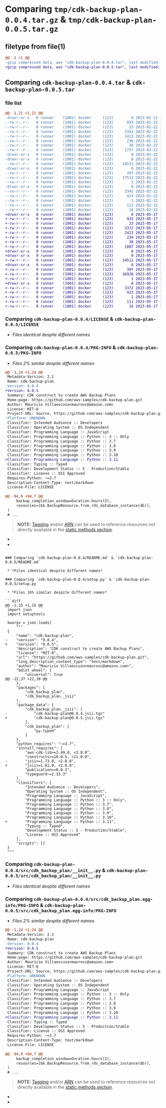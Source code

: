 # Comparing `tmp/cdk-backup-plan-0.0.4.tar.gz` & `tmp/cdk-backup-plan-0.0.5.tar.gz`

## filetype from file(1)

```diff
@@ -1 +1 @@
-gzip compressed data, was "cdk-backup-plan-0.0.4.tar", last modified: Wed Feb 22 15:57:13 2023, max compression
+gzip compressed data, was "cdk-backup-plan-0.0.5.tar", last modified: Wed May 17 16:27:19 2023, max compression
```

## Comparing `cdk-backup-plan-0.0.4.tar` & `cdk-backup-plan-0.0.5.tar`

### file list

```diff
@@ -1,21 +1,21 @@
-drwxr-xr-x   0 runner    (1001) docker     (123)        0 2023-02-22 15:57:13.449610 cdk-backup-plan-0.0.4/
--rw-r--r--   0 runner    (1001) docker     (123)      933 2023-02-22 15:56:57.000000 cdk-backup-plan-0.0.4/LICENSE
--rw-r--r--   0 runner    (1001) docker     (123)       23 2023-02-22 15:56:57.000000 cdk-backup-plan-0.0.4/MANIFEST.in
--rw-r--r--   0 runner    (1001) docker     (123)     3341 2023-02-22 15:57:13.449610 cdk-backup-plan-0.0.4/PKG-INFO
--rw-r--r--   0 runner    (1001) docker     (123)     2413 2023-02-22 15:56:57.000000 cdk-backup-plan-0.0.4/README.md
--rw-r--r--   0 runner    (1001) docker     (123)      236 2023-02-22 15:56:57.000000 cdk-backup-plan-0.0.4/pyproject.toml
--rw-r--r--   0 runner    (1001) docker     (123)       38 2023-02-22 15:57:13.449610 cdk-backup-plan-0.0.4/setup.cfg
--rw-r--r--   0 runner    (1001) docker     (123)     1757 2023-02-22 15:56:57.000000 cdk-backup-plan-0.0.4/setup.py
-drwxr-xr-x   0 runner    (1001) docker     (123)        0 2023-02-22 15:57:13.449610 cdk-backup-plan-0.0.4/src/
-drwxr-xr-x   0 runner    (1001) docker     (123)        0 2023-02-22 15:57:13.449610 cdk-backup-plan-0.0.4/src/cdk_backup_plan/
--rw-r--r--   0 runner    (1001) docker     (123)    14511 2023-02-22 15:56:57.000000 cdk-backup-plan-0.0.4/src/cdk_backup_plan/__init__.py
-drwxr-xr-x   0 runner    (1001) docker     (123)        0 2023-02-22 15:57:13.449610 cdk-backup-plan-0.0.4/src/cdk_backup_plan/_jsii/
--rw-r--r--   0 runner    (1001) docker     (123)      397 2023-02-22 15:56:57.000000 cdk-backup-plan-0.0.4/src/cdk_backup_plan/_jsii/__init__.py
--rw-r--r--   0 runner    (1001) docker     (123)    17513 2023-02-22 15:56:57.000000 cdk-backup-plan-0.0.4/src/cdk_backup_plan/_jsii/cdk-backup-plan@0.0.4.jsii.tgz
--rw-r--r--   0 runner    (1001) docker     (123)        1 2023-02-22 15:56:57.000000 cdk-backup-plan-0.0.4/src/cdk_backup_plan/py.typed
-drwxr-xr-x   0 runner    (1001) docker     (123)        0 2023-02-22 15:57:13.449610 cdk-backup-plan-0.0.4/src/cdk_backup_plan.egg-info/
--rw-r--r--   0 runner    (1001) docker     (123)     3341 2023-02-22 15:57:12.000000 cdk-backup-plan-0.0.4/src/cdk_backup_plan.egg-info/PKG-INFO
--rw-r--r--   0 runner    (1001) docker     (123)      423 2023-02-22 15:57:13.000000 cdk-backup-plan-0.0.4/src/cdk_backup_plan.egg-info/SOURCES.txt
--rw-r--r--   0 runner    (1001) docker     (123)        1 2023-02-22 15:57:12.000000 cdk-backup-plan-0.0.4/src/cdk_backup_plan.egg-info/dependency_links.txt
--rw-r--r--   0 runner    (1001) docker     (123)      111 2023-02-22 15:57:13.000000 cdk-backup-plan-0.0.4/src/cdk_backup_plan.egg-info/requires.txt
--rw-r--r--   0 runner    (1001) docker     (123)       16 2023-02-22 15:57:13.000000 cdk-backup-plan-0.0.4/src/cdk_backup_plan.egg-info/top_level.txt
+drwxr-xr-x   0 runner    (1001) docker     (123)        0 2023-05-17 16:27:19.126893 cdk-backup-plan-0.0.5/
+-rw-r--r--   0 runner    (1001) docker     (123)      933 2023-05-17 16:27:06.000000 cdk-backup-plan-0.0.5/LICENSE
+-rw-r--r--   0 runner    (1001) docker     (123)       23 2023-05-17 16:27:06.000000 cdk-backup-plan-0.0.5/MANIFEST.in
+-rw-r--r--   0 runner    (1001) docker     (123)     3372 2023-05-17 16:27:19.126893 cdk-backup-plan-0.0.5/PKG-INFO
+-rw-r--r--   0 runner    (1001) docker     (123)     2413 2023-05-17 16:27:06.000000 cdk-backup-plan-0.0.5/README.md
+-rw-r--r--   0 runner    (1001) docker     (123)      234 2023-05-17 16:27:06.000000 cdk-backup-plan-0.0.5/pyproject.toml
+-rw-r--r--   0 runner    (1001) docker     (123)       38 2023-05-17 16:27:19.126893 cdk-backup-plan-0.0.5/setup.cfg
+-rw-r--r--   0 runner    (1001) docker     (123)     1807 2023-05-17 16:27:06.000000 cdk-backup-plan-0.0.5/setup.py
+drwxr-xr-x   0 runner    (1001) docker     (123)        0 2023-05-17 16:27:19.122892 cdk-backup-plan-0.0.5/src/
+drwxr-xr-x   0 runner    (1001) docker     (123)        0 2023-05-17 16:27:19.126893 cdk-backup-plan-0.0.5/src/cdk_backup_plan/
+-rw-r--r--   0 runner    (1001) docker     (123)    14511 2023-05-17 16:27:06.000000 cdk-backup-plan-0.0.5/src/cdk_backup_plan/__init__.py
+drwxr-xr-x   0 runner    (1001) docker     (123)        0 2023-05-17 16:27:19.126893 cdk-backup-plan-0.0.5/src/cdk_backup_plan/_jsii/
+-rw-r--r--   0 runner    (1001) docker     (123)      397 2023-05-17 16:27:06.000000 cdk-backup-plan-0.0.5/src/cdk_backup_plan/_jsii/__init__.py
+-rw-r--r--   0 runner    (1001) docker     (123)    16920 2023-05-17 16:27:06.000000 cdk-backup-plan-0.0.5/src/cdk_backup_plan/_jsii/cdk-backup-plan@0.0.5.jsii.tgz
+-rw-r--r--   0 runner    (1001) docker     (123)        1 2023-05-17 16:27:06.000000 cdk-backup-plan-0.0.5/src/cdk_backup_plan/py.typed
+drwxr-xr-x   0 runner    (1001) docker     (123)        0 2023-05-17 16:27:19.126893 cdk-backup-plan-0.0.5/src/cdk_backup_plan.egg-info/
+-rw-r--r--   0 runner    (1001) docker     (123)     3372 2023-05-17 16:27:19.000000 cdk-backup-plan-0.0.5/src/cdk_backup_plan.egg-info/PKG-INFO
+-rw-r--r--   0 runner    (1001) docker     (123)      423 2023-05-17 16:27:19.000000 cdk-backup-plan-0.0.5/src/cdk_backup_plan.egg-info/SOURCES.txt
+-rw-r--r--   0 runner    (1001) docker     (123)        1 2023-05-17 16:27:19.000000 cdk-backup-plan-0.0.5/src/cdk_backup_plan.egg-info/dependency_links.txt
+-rw-r--r--   0 runner    (1001) docker     (123)      111 2023-05-17 16:27:19.000000 cdk-backup-plan-0.0.5/src/cdk_backup_plan.egg-info/requires.txt
+-rw-r--r--   0 runner    (1001) docker     (123)       16 2023-05-17 16:27:19.000000 cdk-backup-plan-0.0.5/src/cdk_backup_plan.egg-info/top_level.txt
```

### Comparing `cdk-backup-plan-0.0.4/LICENSE` & `cdk-backup-plan-0.0.5/LICENSE`

 * *Files identical despite different names*

### Comparing `cdk-backup-plan-0.0.4/PKG-INFO` & `cdk-backup-plan-0.0.5/PKG-INFO`

 * *Files 2% similar despite different names*

```diff
@@ -1,24 +1,24 @@
 Metadata-Version: 2.1
 Name: cdk-backup-plan
-Version: 0.0.4
+Version: 0.0.5
 Summary: CDK construct to create AWS Backup Plans
 Home-page: https://github.com/aws-samples/cdk-backup-plan.git
 Author: Mauricio Villaescusa<maurovc@amazon.com>
 License: MIT-0
 Project-URL: Source, https://github.com/aws-samples/cdk-backup-plan.git
-Platform: UNKNOWN
 Classifier: Intended Audience :: Developers
 Classifier: Operating System :: OS Independent
 Classifier: Programming Language :: JavaScript
 Classifier: Programming Language :: Python :: 3 :: Only
 Classifier: Programming Language :: Python :: 3.7
 Classifier: Programming Language :: Python :: 3.8
 Classifier: Programming Language :: Python :: 3.9
 Classifier: Programming Language :: Python :: 3.10
+Classifier: Programming Language :: Python :: 3.11
 Classifier: Typing :: Typed
 Classifier: Development Status :: 5 - Production/Stable
 Classifier: License :: OSI Approved
 Requires-Python: ~=3.7
 Description-Content-Type: text/markdown
 License-File: LICENSE
 
@@ -94,9 +94,7 @@
     backup_completion_window=Duration.hours(2),
     resources=[bk.BackupResource.from_rds_database_instance(db)],
 )
 # ...
 ```
 
 > **NOTE:** [Tagging](https://docs.aws.amazon.com/cdk/api/v2/docs/aws-cdk-lib.aws_backup.BackupResource.html#static-fromwbrtagkey-value-operation) and/or [ARN](https://docs.aws.amazon.com/cdk/api/v2/docs/aws-cdk-lib.aws_backup.BackupResource.html#static-fromwbrarnarn) can be used to reference resources not directly available in the [static methods section](https://docs.aws.amazon.com/cdk/api/v2/docs/aws-cdk-lib.aws_backup.BackupResource.html#methods).
-
-
```

### Comparing `cdk-backup-plan-0.0.4/README.md` & `cdk-backup-plan-0.0.5/README.md`

 * *Files identical despite different names*

### Comparing `cdk-backup-plan-0.0.4/setup.py` & `cdk-backup-plan-0.0.5/setup.py`

 * *Files 16% similar despite different names*

```diff
@@ -1,15 +1,15 @@
 import json
 import setuptools
 
 kwargs = json.loads(
     """
 {
     "name": "cdk-backup-plan",
-    "version": "0.0.4",
+    "version": "0.0.5",
     "description": "CDK construct to create AWS Backup Plans",
     "license": "MIT-0",
     "url": "https://github.com/aws-samples/cdk-backup-plan.git",
     "long_description_content_type": "text/markdown",
     "author": "Mauricio Villaescusa<maurovc@amazon.com>",
     "bdist_wheel": {
         "universal": true
@@ -22,37 +22,38 @@
     },
     "packages": [
         "cdk_backup_plan",
         "cdk_backup_plan._jsii"
     ],
     "package_data": {
         "cdk_backup_plan._jsii": [
-            "cdk-backup-plan@0.0.4.jsii.tgz"
+            "cdk-backup-plan@0.0.5.jsii.tgz"
         ],
         "cdk_backup_plan": [
             "py.typed"
         ]
     },
     "python_requires": "~=3.7",
     "install_requires": [
         "aws-cdk-lib>=2.49.0, <3.0.0",
         "constructs>=10.0.5, <11.0.0",
-        "jsii>=1.73.0, <2.0.0",
+        "jsii>=1.81.0, <2.0.0",
         "publication>=0.0.3",
         "typeguard~=2.13.3"
     ],
     "classifiers": [
         "Intended Audience :: Developers",
         "Operating System :: OS Independent",
         "Programming Language :: JavaScript",
         "Programming Language :: Python :: 3 :: Only",
         "Programming Language :: Python :: 3.7",
         "Programming Language :: Python :: 3.8",
         "Programming Language :: Python :: 3.9",
         "Programming Language :: Python :: 3.10",
+        "Programming Language :: Python :: 3.11",
         "Typing :: Typed",
         "Development Status :: 5 - Production/Stable",
         "License :: OSI Approved"
     ],
     "scripts": []
 }
 """
```

### Comparing `cdk-backup-plan-0.0.4/src/cdk_backup_plan/__init__.py` & `cdk-backup-plan-0.0.5/src/cdk_backup_plan/__init__.py`

 * *Files identical despite different names*

### Comparing `cdk-backup-plan-0.0.4/src/cdk_backup_plan.egg-info/PKG-INFO` & `cdk-backup-plan-0.0.5/src/cdk_backup_plan.egg-info/PKG-INFO`

 * *Files 2% similar despite different names*

```diff
@@ -1,24 +1,24 @@
 Metadata-Version: 2.1
 Name: cdk-backup-plan
-Version: 0.0.4
+Version: 0.0.5
 Summary: CDK construct to create AWS Backup Plans
 Home-page: https://github.com/aws-samples/cdk-backup-plan.git
 Author: Mauricio Villaescusa<maurovc@amazon.com>
 License: MIT-0
 Project-URL: Source, https://github.com/aws-samples/cdk-backup-plan.git
-Platform: UNKNOWN
 Classifier: Intended Audience :: Developers
 Classifier: Operating System :: OS Independent
 Classifier: Programming Language :: JavaScript
 Classifier: Programming Language :: Python :: 3 :: Only
 Classifier: Programming Language :: Python :: 3.7
 Classifier: Programming Language :: Python :: 3.8
 Classifier: Programming Language :: Python :: 3.9
 Classifier: Programming Language :: Python :: 3.10
+Classifier: Programming Language :: Python :: 3.11
 Classifier: Typing :: Typed
 Classifier: Development Status :: 5 - Production/Stable
 Classifier: License :: OSI Approved
 Requires-Python: ~=3.7
 Description-Content-Type: text/markdown
 License-File: LICENSE
 
@@ -94,9 +94,7 @@
     backup_completion_window=Duration.hours(2),
     resources=[bk.BackupResource.from_rds_database_instance(db)],
 )
 # ...
 ```
 
 > **NOTE:** [Tagging](https://docs.aws.amazon.com/cdk/api/v2/docs/aws-cdk-lib.aws_backup.BackupResource.html#static-fromwbrtagkey-value-operation) and/or [ARN](https://docs.aws.amazon.com/cdk/api/v2/docs/aws-cdk-lib.aws_backup.BackupResource.html#static-fromwbrarnarn) can be used to reference resources not directly available in the [static methods section](https://docs.aws.amazon.com/cdk/api/v2/docs/aws-cdk-lib.aws_backup.BackupResource.html#methods).
-
-
```

